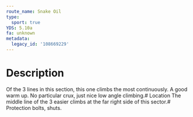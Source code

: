 ```yaml
---
route_name: Snake Oil
type:
  sport: true
YDS: 5.10a
fa: unknown
metadata:
  legacy_id: '108669229'
---
```

# Description
Of the 3 lines in this section, this one climbs the most continuously.   A good warm up.  No particular crux, just nice low angle climbing.# Location
The middle line of the 3 easier climbs at the far right side of this sector.# Protection
bolts, shuts.